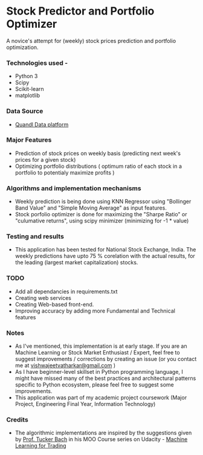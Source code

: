 # Stock Predictor and Portfolio Optimizer

A novice's attempt for (weekly) stock prices prediction and portfolio optimization.

### Technologies used - 
* Python 3
* Scipy
* Scikit-learn
* matplotlib

### Data Source
* [Quandl Data platform](https://www.quandl.com/)

### Major Features
* Prediction of stock prices on weekly basis (predicting next week's prices for a given stock)
* Optimizing portfolio distributions ( optimum ratio of each stock in a portfolio to potentialy maximize profits )

### Algorithms and implementation mechanisms
* Weekly prediction is being done using KNN Regressor using "Bollinger Band Value" and "Simple Moving Average" as input features.
* Stock porfolio optimizer is done for maximizing the "Sharpe Ratio" or "culumative returns", using scipy minimizer (minimizing for -1 * value)

### Testing and results
* This application has been tested for National Stock Exchange, India. The weekly predictions have upto 75 % corelation with the actual results, for the leading (largest market capitalization) stocks.

### TODO
* Add all dependancies in requirements.txt
* Creating web services
* Creating Web-based front-end.
* Improving accuracy by adding more Fundamental and Technical features

### Notes
* As I've mentioned, this implementation is at early stage. If you are an Machine Learning or Stock Market Enthusiast / Expert, feel free to suggest improvements / corrections by creating an issue (or you contact me at vishwajeetvatharkar@gmail.com )
* As I have beginner-level skillset in Python programming language, I might have missed many of the best practices and architectural patterns specific to Python ecosystem, please feel free to suggest some improvements.
* This application was part of my academic project coursework (Major Project, Engineering Final Year, Information Technology)

### Credits
* The algorithmic implementations are inspired by the suggestions given by [Prof. Tucker Bach](http://www.cc.gatech.edu/home/tucker/) in his MOO Course series on Udacity - [Machine Learning for Trading](https://www.udacity.com/course/machine-learning-for-trading--ud501)
